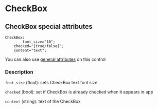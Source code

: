 # CheckBox

## CheckBox special attributes
    CheckBox:
    	    font_size="10";
	    checked="[true/false]";
	    content="text";

You can also use [general attributes](https://github.com/d3m0n-project/d3m0n_os/blob/main/rootfs/usr/share/d3m0n/documentation/GeneralAttributes.md) on this control

### Description
`font_size` (float): sets CheckBox text font size

`checked` (bool): set if CheckBox is already checked when it appears in app

`content` (string): text of the CheckBox
